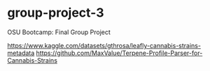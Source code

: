 # group-project-3
OSU Bootcamp: Final Group Project


https://www.kaggle.com/datasets/gthrosa/leafly-cannabis-strains-metadata
https://github.com/MaxValue/Terpene-Profile-Parser-for-Cannabis-Strains
